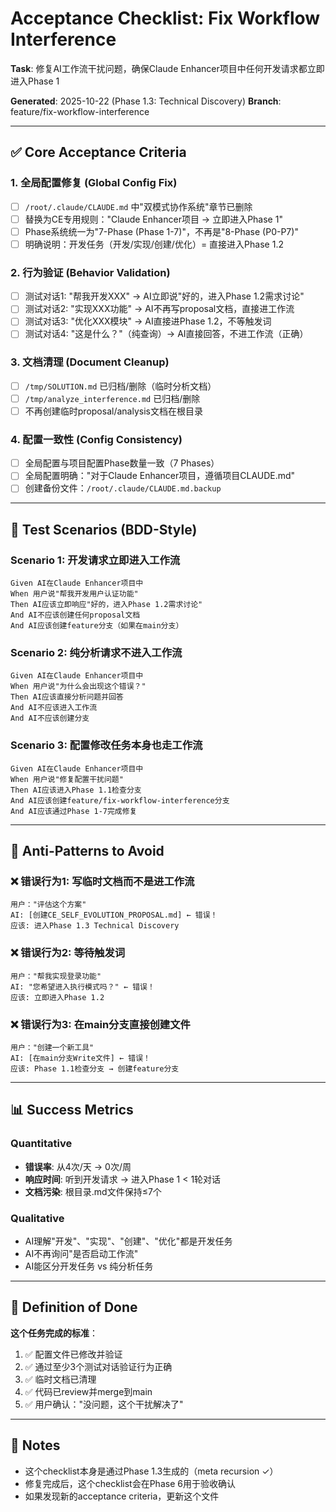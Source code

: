 # Acceptance Checklist: Fix Workflow Interference

**Task**: 修复AI工作流干扰问题，确保Claude Enhancer项目中任何开发请求都立即进入Phase 1

**Generated**: 2025-10-22 (Phase 1.3: Technical Discovery)
**Branch**: feature/fix-workflow-interference

---

## ✅ Core Acceptance Criteria

### 1. 全局配置修复 (Global Config Fix)
- [ ] `/root/.claude/CLAUDE.md` 中"双模式协作系统"章节已删除
- [ ] 替换为CE专用规则："Claude Enhancer项目 → 立即进入Phase 1"
- [ ] Phase系统统一为"7-Phase (Phase 1-7)"，不再是"8-Phase (P0-P7)"
- [ ] 明确说明：开发任务（开发/实现/创建/优化）= 直接进入Phase 1.2

### 2. 行为验证 (Behavior Validation)
- [ ] 测试对话1: "帮我开发XXX" → AI立即说"好的，进入Phase 1.2需求讨论"
- [ ] 测试对话2: "实现XXX功能" → AI不再写proposal文档，直接进工作流
- [ ] 测试对话3: "优化XXX模块" → AI直接进Phase 1.2，不等触发词
- [ ] 测试对话4: "这是什么？"（纯查询）→ AI直接回答，不进工作流（正确）

### 3. 文档清理 (Document Cleanup)
- [ ] `/tmp/SOLUTION.md` 已归档/删除（临时分析文档）
- [ ] `/tmp/analyze_interference.md` 已归档/删除
- [ ] 不再创建临时proposal/analysis文档在根目录

### 4. 配置一致性 (Config Consistency)
- [ ] 全局配置与项目配置Phase数量一致（7 Phases）
- [ ] 全局配置明确："对于Claude Enhancer项目，遵循项目CLAUDE.md"
- [ ] 创建备份文件：`/root/.claude/CLAUDE.md.backup`

---

## 🧪 Test Scenarios (BDD-Style)

### Scenario 1: 开发请求立即进入工作流
```gherkin
Given AI在Claude Enhancer项目中
When 用户说"帮我开发用户认证功能"
Then AI应该立即响应"好的，进入Phase 1.2需求讨论"
And AI不应该创建任何proposal文档
And AI应该创建feature分支（如果在main分支）
```

### Scenario 2: 纯分析请求不进入工作流
```gherkin
Given AI在Claude Enhancer项目中
When 用户说"为什么会出现这个错误？"
Then AI应该直接分析问题并回答
And AI不应该进入工作流
And AI不应该创建分支
```

### Scenario 3: 配置修改任务本身也走工作流
```gherkin
Given AI在Claude Enhancer项目中
When 用户说"修复配置干扰问题"
Then AI应该进入Phase 1.1检查分支
And AI应该创建feature/fix-workflow-interference分支
And AI应该通过Phase 1-7完成修复
```

---

## 🚫 Anti-Patterns to Avoid

### ❌ 错误行为1: 写临时文档而不是进工作流
```
用户："评估这个方案"
AI: [创建CE_SELF_EVOLUTION_PROPOSAL.md] ← 错误！
应该: 进入Phase 1.3 Technical Discovery
```

### ❌ 错误行为2: 等待触发词
```
用户："帮我实现登录功能"
AI: "您希望进入执行模式吗？" ← 错误！
应该: 立即进入Phase 1.2
```

### ❌ 错误行为3: 在main分支直接创建文件
```
用户："创建一个新工具"
AI: [在main分支Write文件] ← 错误！
应该: Phase 1.1检查分支 → 创建feature分支
```

---

## 📊 Success Metrics

### Quantitative
- **错误率**: 从4次/天 → 0次/周
- **响应时间**: 听到开发请求 → 进入Phase 1 < 1轮对话
- **文档污染**: 根目录.md文件保持≤7个

### Qualitative
- AI理解"开发"、"实现"、"创建"、"优化"都是开发任务
- AI不再询问"是否启动工作流"
- AI能区分开发任务 vs 纯分析任务

---

## 🎯 Definition of Done

**这个任务完成的标准**：

1. ✅ 配置文件已修改并验证
2. ✅ 通过至少3个测试对话验证行为正确
3. ✅ 临时文档已清理
4. ✅ 代码已review并merge到main
5. ✅ 用户确认："没问题，这个干扰解决了"

---

## 📝 Notes

- 这个checklist本身是通过Phase 1.3生成的（meta recursion ✓）
- 修复完成后，这个checklist会在Phase 6用于验收确认
- 如果发现新的acceptance criteria，更新这个文件
